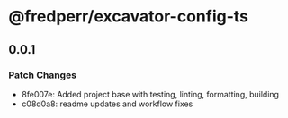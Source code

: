 # @fredperr/excavator-config-ts

## 0.0.1

### Patch Changes

- 8fe007e: Added project base with testing, linting, formatting, building
- c08d0a8: readme updates and workflow fixes
